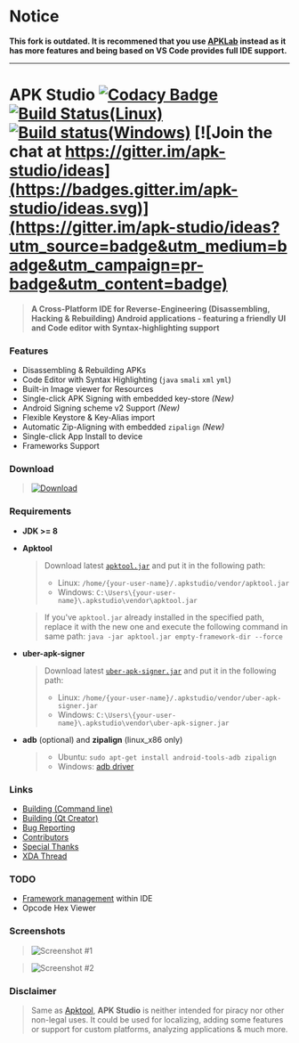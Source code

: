 # Notice
**This fork is outdated. It is recommened that you use [APKLab](https://github.com/APKLab/APKLab) instead as it has more features and being based on VS Code provides full IDE support.**

---

# APK Studio [![Codacy Badge](https://api.codacy.com/project/badge/Grade/9709de5012824c36b54fda9c2c6390bf)](https://app.codacy.com/app/Surendrajat/apkstudio?utm_source=github.com&utm_medium=referral&utm_content=Surendrajat/apkstudio&utm_campaign=badger) [![Build Status(Linux)](https://travis-ci.org/Surendrajat/ApkStudio.svg)](https://travis-ci.org/Surendrajat/ApkStudio) [![Build status(Windows)](https://ci.appveyor.com/api/projects/status/mnr254lm0mlshmfb?svg=true)](https://ci.appveyor.com/project/Surendrajat/apkstudio) [![Join the chat at https://gitter.im/apk-studio/ideas](https://badges.gitter.im/apk-studio/ideas.svg)](https://gitter.im/apk-studio/ideas?utm_source=badge&utm_medium=badge&utm_campaign=pr-badge&utm_content=badge)
>**A Cross-Platform IDE for Reverse-Engineering (Disassembling, Hacking & Rebuilding)  Android applications  - featuring a friendly UI and Code editor with Syntax-highlighting support**

### Features
- Disassembling & Rebuilding APKs
- Code Editor with Syntax Highlighting (`java` `smali` `xml` `yml`)
-  Built-in Image viewer for Resources
- Single-click APK Signing with embedded key-store *(New)*
- Android Signing scheme v2 Support *(New)*
- Flexible Keystore & Key-Alias import
- Automatic Zip-Aligning with embedded `zipalign` *(New)*
- Single-click App Install to device
- Frameworks Support

### Download
 >[![Download](https://img.shields.io/github/release/vaibhavpandeyvpz/apkstudio/all.svg?longCache=true&style=for-the-badge)](https://github.com/vaibhavpandeyvpz/apkstudio/releases)

### Requirements
- **JDK >= 8**
- **Apktool**  
  >Download latest [`apktool.jar`](https://bitbucket.org/iBotPeaches/apktool/downloads/) and put it in the following path:  
  >- Linux: `/home/{your-user-name}/.apkstudio/vendor/apktool.jar`  
  >- Windows: `C:\Users\{your-user-name}\.apkstudio\vendor\apktool.jar`
 
  >If you've `apktool.jar` already installed in the specified path, replace it with the new one and execute the following command in same path:   `java -jar apktool.jar empty-framework-dir --force`
- **uber-apk-signer**  
  >Download latest [`uber-apk-signer.jar`](https://github.com/patrickfav/uber-apk-signer/releases) and put it in the following path:  
    >- Linux: `/home/{your-user-name}/.apkstudio/vendor/uber-apk-signer.jar`  
    >- Windows: `C:\Users\{your-user-name}\.apkstudio\vendor\uber-apk-signer.jar`
- **adb** (optional) and **zipalign** (linux_x86 only) 
    >- Ubuntu: `sudo apt-get install android-tools-adb zipalign`  
    >- Windows: [adb driver](https://lifehacker.com/the-easiest-way-to-install-androids-adb-and-fastboot-to-1586992378)

### Links
- [Building (Command line)](https://github.com/vaibhavpandeyvpz/apkstudio/wiki/Building#building-linux)
- [Building (Qt Creator)](https://github.com/vaibhavpandeyvpz/apkstudio/wiki/Building#building-with-qt-creator)
- [Bug Reporting](https://github.com/vaibhavpandeyvpz/apkstudio/issues)
- [Contributors](https://github.com/Surendrajat/ApkStudio/graphs/contributors)
- [Special Thanks](https://github.com/Surendrajat/ApkStudio/wiki/SpecialThanks)
- [XDA Thread](https://forum.xda-developers.com/showthread.php?t=3761033)

### TODO
- [Framework management](https://ibotpeaches.github.io/Apktool/documentation/#frameworks) within IDE
- Opcode Hex Viewer

### Screenshots
>![Screenshot #1](https://raw.githubusercontent.com/surendrajat/apkstudio/master/external/screenshots/apkstudio881.png "Screenshot #1")

>![Screenshot #2](https://raw.githubusercontent.com/surendrajat/apkstudio/master/external/screenshots/apkstudio882.png "Screenshot #2")

### Disclaimer
>Same as [Apktool](http://ibotpeaches.github.io/Apktool/), **APK Studio** is neither intended for piracy nor other non-legal uses. It could be used for localizing, adding some features or support for custom platforms, analyzing applications &amp; much more.
